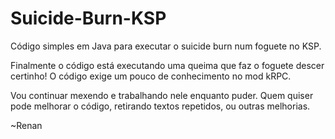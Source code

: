 # Suicide-Burn-KSP
Código simples em Java para executar o suicide burn num foguete no KSP.

Finalmente o código está executando uma queima que faz o foguete descer certinho!
O código exige um pouco de conhecimento no mod kRPC.

Vou continuar mexendo e trabalhando nele enquanto puder.
Quem quiser pode melhorar o código, retirando textos repetidos, ou outras melhorias.

~Renan

